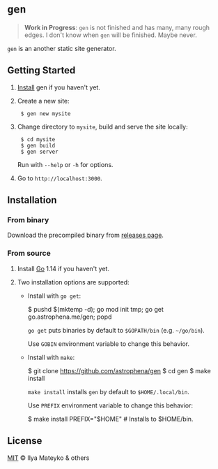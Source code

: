 # `gen`

> **Work in Progress**: `gen` is not finished and has many, many
> rough edges. I don't know when `gen` will be finished. Maybe never.

`gen` is an another static site generator.

## Getting Started

1. [Install](#installation) gen if you haven't yet.

2. Create a new site:

        $ gen new mysite

3. Change directory to `mysite`, build and serve the site locally:

        $ cd mysite
        $ gen build
        $ gen server

    Run with `--help` or `-h` for options.

4. Go to `http://localhost:3000`.

## Installation

### From binary

Download the precompiled binary from [releases page].

### From source

1. Install [Go] 1.14 if you haven't yet.

2. Two installation options are supported:

    * Install with `go get`:

        $ pushd $(mktemp -d); go mod init tmp; go get go.astrophena.me/gen; popd

      `go get` puts binaries by default to `$GOPATH/bin` (e.g.
      `~/go/bin`).

      Use `GOBIN` environment variable to change this behavior.

    * Install with `make`:

        $ git clone https://github.com/astrophena/gen
        $ cd gen
        $ make install

        `make install` installs `gen`  by default to `$HOME/.local/bin`.

        Use `PREFIX` environment variable to change this behavior:

        $ make install PREFIX="$HOME" # Installs to $HOME/bin.

## License

[MIT] © Ilya Mateyko & others

[releases page]: https://github.com/astrophena/gen/releases
[Go]: https://golang.org/dl
[MIT]: LICENSE.md
